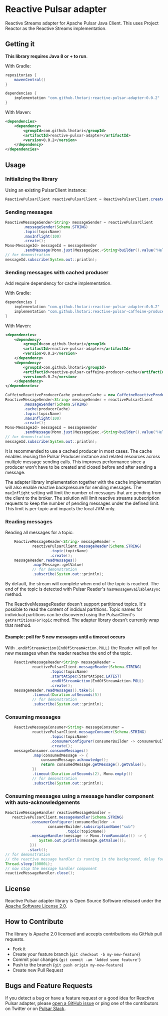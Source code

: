 # Reactive Pulsar adapter

Reactive Streams adapter for Apache Pulsar Java Client.
This uses Project Reactor as the Reactive Streams implementation.

## Getting it

**This library requires Java 8 or + to run**.

With Gradle:

```groovy
repositories {
    mavenCentral()
}

dependencies {
    implementation "com.github.lhotari:reactive-pulsar-adapter:0.0.2"
}
```

With Maven:
```xml
<dependencies>
    <dependency>
        <groupId>com.github.lhotari</groupId>
        <artifactId>reactive-pulsar-adapter</artifactId> 
        <version>0.0.2</version>
    </dependency>
</dependencies>
```

## Usage

### Initializing the library

Using an existing PulsarClient instance:

```java
ReactivePulsarClient reactivePulsarClient = ReactivePulsarClient.create(pulsarClient);
```

### Sending messages

```java
ReactiveMessageSender<String> messageSender = reactivePulsarClient
        .messageSender(Schema.STRING)
        .topic(topicName)
        .maxInflight(100)
        .create();
Mono<MessageId> messageId = messageSender
        .sendMessage(Mono.just(MessageSpec.<String>builder().value("Hello world!").build()));
// for demonstration
messageId.subscribe(System.out::println);
```

### Sending messages with cached producer

Add require dependency for cache implementation. 

With Gradle:
```groovy
dependencies {
    implementation "com.github.lhotari:reactive-pulsar-adapter:0.0.2"
    implementation "com.github.lhotari:reactive-pulsar-caffeine-producer-cache:0.0.2"
}
```

With Maven:
```xml
<dependencies>
    <dependency>
        <groupId>com.github.lhotari</groupId>
        <artifactId>reactive-pulsar-adapter</artifactId> 
        <version>0.0.2</version>
    </dependency>
    <dependency>
        <groupId>com.github.lhotari</groupId>
        <artifactId>reactive-pulsar-caffeine-producer-cache</artifactId>
        <version>0.0.2</version>
    </dependency>
</dependencies>
```

```java
CaffeineReactiveProducerCache producerCache = new CaffeineReactiveProducerCache();
ReactiveMessageSender<String> messageSender = reactivePulsarClient
        .messageSender(Schema.STRING)
        .cache(producerCache)
        .topic(topicName)
        .maxInflight(100)
        .create();
Mono<MessageId> messageId = messageSender
        .sendMessage(Mono.just(MessageSpec.<String>builder().value("Hello world!").build()));
// for demonstration
messageId.subscribe(System.out::println);
```

It is recommended to use a cached producer in most cases. The cache enables reusing the Pulsar Producer instance and related resources across multiple message sending calls.
This improves performance since a producer won't have to be created and closed before and after sending a message.

The adapter library implementation together with the cache implementation will also enable reactive backpressure for sending messages. The `maxInflight` setting will limit the number of messages that are pending from the client to the broker. The solution will limit reactive streams subscription requests to keep the number of pending messages under the defined limit. This limit is per-topic and impacts the local JVM only. 


### Reading messages

Reading all messages for a topic:
```java
    ReactiveMessageReader<String> messageReader =
            reactivePulsarClient.messageReader(Schema.STRING)
                    .topic(topicName)
                    .create();
    messageReader.readMessages()
            .map(Message::getValue)
            // for demonstration
            .subscribe(System.out::println);
```
By default, the stream will complete when end of the topic is reached. The end of the topic is detected with Pulsar Reader's `hasMessageAvailableAsync` method.


The ReactiveMessageReader doesn't support partitioned topics. It's possible to read the content of indidual partitions. Topic names for individual partitions can be discovered using the PulsarClient's `getPartitionsForTopic` method. The adapter library doesn't currently wrap that method.

#### Example: poll for 5 new messages until a timeout occurs 

With `.endOfStreamAction(EndOfStreamAction.POLL)` the Reader will poll for new messages when the reader reaches the end of the topic.

```java
    ReactiveMessageReader<String> messageReader =
            reactivePulsarClient.messageReader(Schema.STRING)
                    .topic(topicName)
                    .startAtSpec(StartAtSpec.LATEST)
                    .endOfStreamAction(EndOfStreamAction.POLL)
                    .create();
    messageReader.readMessages().take(5)
            .timeout(Duration.ofSeconds(5))
            // for demonstration
            .subscribe(System.out::println);

```

### Consuming messages

```java
    ReactiveMessageConsumer<String> messageConsumer =
            reactivePulsarClient.messageConsumer(Schema.STRING)
                    .topic(topicName)
                    .consumerConfigurer(consumerBuilder -> consumerBuilder.subscriptionName("sub"))
                    .create();
    messageConsumer.consumeMessages()
            .map(consumedMessage -> {
                consumedMessage.acknowledge();
                return consumedMessage.getMessage().getValue();
            })
            .timeout(Duration.ofSeconds(2), Mono.empty())
            // for demonstration
            .subscribe(System.out::println);
```

### Consuming messages using a message handler component with auto-acknowledgements

```java
ReactiveMessageHandler reactiveMessageHandler =
   reactivePulsarClient.messageHandler(Schema.STRING)
           .consumerConfigurer(consumerBuilder ->
                   consumerBuilder.subscriptionName("sub")
                           .topic(topicName))
           .messageHandler(message -> Mono.fromRunnable(() -> {
               System.out.println(message.getValue());
           }))
          .start();
// for demonstration
// the reactive message handler is running in the background, delay for 10 seconds
Thread.sleep(10000L);
// now stop the message handler component
reactiveMessageHandler.close();
```

## License

Reactive Pulsar adapter library is Open Source Software released under the [Apache Software License 2.0](www.apache.org/licenses/LICENSE-2.0).


## How to Contribute

The library is Apache 2.0 licensed and accepts contributions via GitHub pull requests.

* Fork it
* Create your feature branch (`git checkout -b my-new-feature`)
* Commit your changes (`git commit -am 'Added some feature'`)
* Push to the branch (`git push origin my-new-feature`)
* Create new Pull Request

##  Bugs and Feature Requests

If you detect a bug or have a feature request or a good idea for Reactive Pulsar adapter, please [open a GitHub issue](https://github.com/lhotari/reactive-pulsar/issues/new) or ping one of the contributors on Twitter or on [Pulsar Slack](https://pulsar.apache.org/en/contact/).